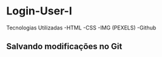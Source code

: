 # Login-User-I

Tecnologias Utilizadas
-HTML
-CSS
-IMG (PEXELS)
-Github

## Salvando modificações no Git